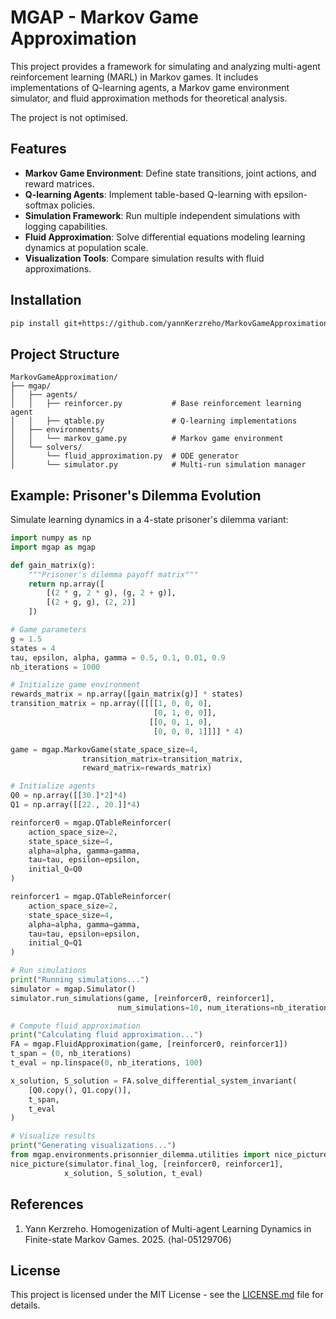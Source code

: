 # MGAP - Markov Game Approximation

This project provides a framework for simulating and analyzing multi-agent reinforcement learning (MARL) in Markov games. It includes implementations of Q-learning agents, a Markov game environment simulator, and fluid approximation methods for theoretical analysis.

The project is not optimised.

## Features

- **Markov Game Environment**: Define state transitions, joint actions, and reward matrices.
- **Q-learning Agents**: Implement table-based Q-learning with epsilon-softmax policies.
- **Simulation Framework**: Run multiple independent simulations with logging capabilities.
- **Fluid Approximation**: Solve differential equations modeling learning dynamics at population scale.
- **Visualization Tools**: Compare simulation results with fluid approximations.

## Installation
```bash
pip install git+https://github.com/yannKerzreho/MarkovGameApproximation.git
```

## Project Structure

```
MarkovGameApproximation/
├── mgap/
│   ├── agents/
│   │   ├── reinforcer.py           # Base reinforcement learning agent
│   │   ├── qtable.py               # Q-learning implementations
│   ├── environments/
│   │   └── markov_game.py          # Markov game environment
│   └── solvers/
│       └── fluid_approximation.py  # ODE generator
│       └── simulator.py            # Multi-run simulation manager
```


## Example: Prisoner's Dilemma Evolution

Simulate learning dynamics in a 4-state prisoner's dilemma variant:

```python
import numpy as np
import mgap as mgap

def gain_matrix(g):
    """Prisoner's dilemma payoff matrix"""
    return np.array([
        [(2 * g, 2 * g), (g, 2 + g)],
        [(2 + g, g), (2, 2)]
    ])

# Game parameters
g = 1.5
states = 4
tau, epsilon, alpha, gamma = 0.5, 0.1, 0.01, 0.9
nb_iterations = 1000

# Initialize game environment
rewards_matrix = np.array([gain_matrix(g)] * states)
transition_matrix = np.array([[[[1, 0, 0, 0],
                                [0, 1, 0, 0]],
                               [[0, 0, 1, 0],
                                [0, 0, 0, 1]]]] * 4)

game = mgap.MarkovGame(state_space_size=4, 
                transition_matrix=transition_matrix,
                reward_matrix=rewards_matrix)

# Initialize agents
Q0 = np.array([[30.]*2]*4)
Q1 = np.array([[22., 20.]]*4)

reinforcer0 = mgap.QTableReinforcer(
    action_space_size=2, 
    state_space_size=4,
    alpha=alpha, gamma=gamma,
    tau=tau, epsilon=epsilon,
    initial_Q=Q0
)

reinforcer1 = mgap.QTableReinforcer(
    action_space_size=2,
    state_space_size=4,
    alpha=alpha, gamma=gamma,
    tau=tau, epsilon=epsilon,
    initial_Q=Q1
)

# Run simulations
print("Running simulations...")
simulator = mgap.Simulator()
simulator.run_simulations(game, [reinforcer0, reinforcer1], 
                        num_simulations=10, num_iterations=nb_iterations)

# Compute fluid approximation
print("Calculating fluid approximation...")
FA = mgap.FluidApproximation(game, [reinforcer0, reinforcer1])
t_span = (0, nb_iterations)
t_eval = np.linspace(0, nb_iterations, 100)

x_solution, S_solution = FA.solve_differential_system_invariant(
    [Q0.copy(), Q1.copy()],
    t_span,
    t_eval
)

# Visualize results
print("Generating visualizations...")
from mgap.environments.prisonnier_dilemma.utilities import nice_picture
nice_picture(simulator.final_log, [reinforcer0, reinforcer1], 
            x_solution, S_solution, t_eval)
```

## References

1. Yann Kerzreho. Homogenization of Multi-agent Learning Dynamics in Finite-state Markov Games. 2025. ⟨hal-05129706⟩

## License

This project is licensed under the MIT License - see the [LICENSE.md](LICENSE.md) file for details.
